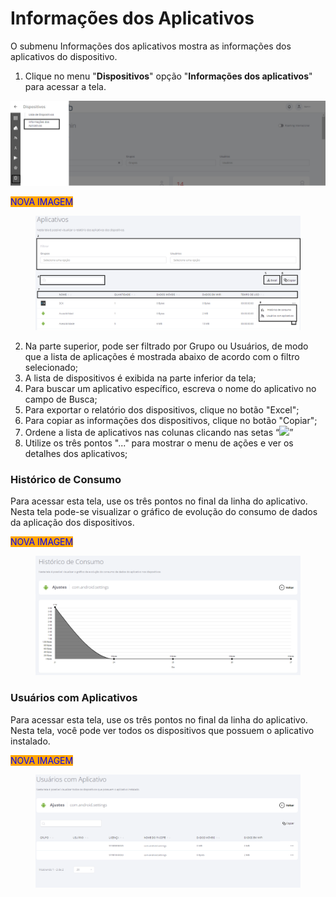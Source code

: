 # Informações dos Aplicativos

O submenu Informações dos aplicativos mostra as informações dos aplicativos do dispositivo.

1. Clique no menu "**Dispositivos**" opção "**Informações dos aplicativos**" para acessar a tela.

![](<../../../.gitbook/assets/18 (2).png>)

<mark style="color:blue;background-color:orange;">NOVA IMAGEM</mark>

<figure><img src="../../../.gitbook/assets/Captura de tela 2024-08-27 164733.png" alt=""><figcaption></figcaption></figure>

2. Na parte superior, pode ser filtrado por Grupo ou Usuários, de modo que a lista de aplicações é mostrada abaixo de acordo com o filtro selecionado;
3. A lista de dispositivos é exibida na parte inferior da tela;
4. Para buscar um aplicativo específico, escreva o nome do aplicativo no campo de Busca;
5. Para exportar o relatório dos dispositivos, clique no botão "Excel";
6. Para copiar as informações dos dispositivos, clique no botão "Copiar";
7. Ordene a lista de aplicativos nas colunas clicando nas setas “![](https://datamob.gitbook.io/\~gitbook/image?url=https%3A%2F%2Fupload.wikimedia.org%2Fwikipedia%2Fcommons%2Fthumb%2Fe%2Feb%2FU%252B21C5.svg%2F22px-U%252B21C5.svg.png\&width=300\&dpr=4\&quality=100\&sign=b73b2481\&sv=1)”
8. Utilize os três pontos "..." para mostrar o menu de ações e ver os detalhes dos aplicativos;

### **Histórico de Consumo**

Para acessar esta tela, use os três pontos no final da linha do aplicativo. Nesta tela pode-se visualizar o gráfico de evolução do consumo de dados da aplicação dos dispositivos.

<mark style="color:blue;background-color:orange;">NOVA IMAGEM</mark>

<figure><img src="../../../.gitbook/assets/image (7).png" alt=""><figcaption></figcaption></figure>

### **Usuários com Aplicativos**

Para acessar esta tela, use os três pontos no final da linha do aplicativo. Nesta tela, você pode ver todos os dispositivos que possuem o aplicativo instalado.

<mark style="color:blue;background-color:orange;">NOVA IMAGEM</mark>

<figure><img src="../../../.gitbook/assets/image (8).png" alt=""><figcaption></figcaption></figure>
